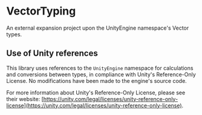 # VectorTyping
An external expansion project upon the UnityEngine namespace's Vector types.

## Use of Unity references

This library uses references to the `UnityEngine` namespace for calculations and conversions between types, in compliance with Unity's Reference-Only License. No modifications have been made to the engine's source code.

For more information about Unity's Reference-Only License, please see their website: [https://unity.com/legal/licenses/unity-reference-only-license](https://unity.com/legal/licenses/unity-reference-only-license).
